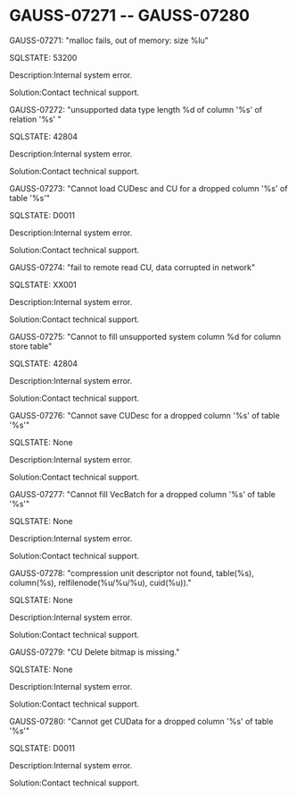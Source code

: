 # GAUSS-07271 -- GAUSS-07280<a name="EN-US_TOPIC_0302073698"></a>

GAUSS-07271: "malloc fails, out of memory: size %lu"

SQLSTATE: 53200

Description:Internal system error.

Solution:Contact technical support.

GAUSS-07272: "unsupported data type length %d of column '%s' of relation '%s' "

SQLSTATE: 42804

Description:Internal system error.

Solution:Contact technical support.

GAUSS-07273: "Cannot load CUDesc and CU for a dropped column '%s' of table '%s'"

SQLSTATE: D0011

Description:Internal system error.

Solution:Contact technical support.

GAUSS-07274: "fail to remote read CU, data corrupted in network"

SQLSTATE: XX001

Description:Internal system error.

Solution:Contact technical support.

GAUSS-07275: "Cannot to fill unsupported system column %d for column store table"

SQLSTATE: 42804

Description:Internal system error.

Solution:Contact technical support.

GAUSS-07276: "Cannot save CUDesc for a dropped column '%s' of table '%s'"

SQLSTATE: None

Description:Internal system error.

Solution:Contact technical support.

GAUSS-07277: "Cannot fill VecBatch for a dropped column '%s' of table '%s'"

SQLSTATE: None

Description:Internal system error.

Solution:Contact technical support.

GAUSS-07278: "compression unit descriptor not found, table\(%s\), column\(%s\), relfilenode\(%u/%u/%u\), cuid\(%u\)\)."

SQLSTATE: None

Description:Internal system error.

Solution:Contact technical support.

GAUSS-07279: "CU Delete bitmap is missing."

SQLSTATE: None

Description:Internal system error.

Solution:Contact technical support.

GAUSS-07280: "Cannot get CUData for a dropped column '%s' of table '%s'"

SQLSTATE: D0011

Description:Internal system error.

Solution:Contact technical support.

